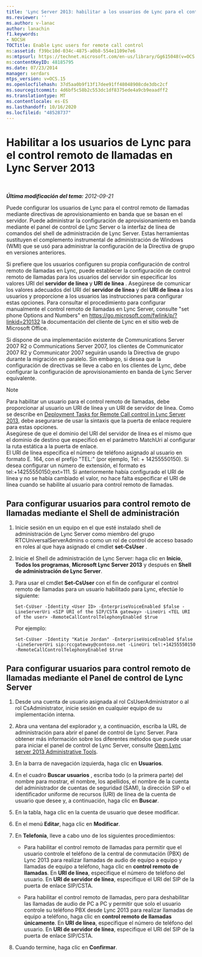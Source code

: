 ```yaml
---
title: 'Lync Server 2013: habilitar a los usuarios de Lync para el control remoto de llamadas'
ms.reviewer: ''
ms.author: v-lanac
author: lanachin
f1.keywords:
- NOCSH
TOCTitle: Enable Lync users for remote call control
ms:assetid: f39bc10d-034c-4875-a0b8-554e1109e7e6
ms:mtpsurl: https://technet.microsoft.com/en-us/library/Gg615048(v=OCS.15)
ms:contentKeyID: 48185795
ms.date: 07/23/2014
manager: serdars
mtps_version: v=OCS.15
ms.openlocfilehash: 37d5aa0b9f13f17dee91ff48048908cde3dbc2cf
ms.sourcegitcommit: 4d6bf5c58b2c553dc1df8375ede4a9cb9eaadff2
ms.translationtype: MT
ms.contentlocale: es-ES
ms.lasthandoff: 10/16/2020
ms.locfileid: "48528737"
---
```

# <a name="enable-lync-users-for-remote-call-control-in-lync-server-2013"></a>Habilitar a los usuarios de Lync para el control remoto de llamadas en Lync Server 2013

<div data-xmlns="http://www.w3.org/1999/xhtml">

<div class="topic" data-xmlns="http://www.w3.org/1999/xhtml" data-msxsl="urn:schemas-microsoft-com:xslt" data-cs="https://msdn.microsoft.com/">

<div data-asp="https://msdn2.microsoft.com/asp">



</div>

<div id="mainSection">

<div id="mainBody">

<span> </span>

_**Última modificación del tema:** 2012-09-21_

Puede configurar los usuarios de Lync para el control remoto de llamadas mediante directivas de aprovisionamiento en banda que se basan en el servidor. Puede administrar la configuración de aprovisionamiento en banda mediante el panel de control de Lync Server o la interfaz de línea de comandos del shell de administración de Lync Server. Estas herramientas sustituyen el complemento instrumental de administración de Windows (WMI) que se usó para administrar la configuración de la Directiva de grupo en versiones anteriores.

Si prefiere que los usuarios configuren su propia configuración de control remoto de llamadas en Lync, puede establecer la configuración de control remoto de llamadas para los usuarios del servidor sin especificar los valores URI del **servidor de línea** y **URI de línea** . Asegúrese de comunicar los valores adecuados del URI del **servidor de línea** y del **URI de línea** a los usuarios y proporcione a los usuarios las instrucciones para configurar estas opciones. Para consultar el procedimiento para configurar manualmente el control remoto de llamadas en Lync Server, consulte "set phone Options and Numbers" en <https://go.microsoft.com/fwlink/p/?linkid=210132> la documentación del cliente de Lync en el sitio web de Microsoft Office.

Si dispone de una implementación existente de Communications Server 2007 R2 o Communications Server 2007, los clientes de Communicator 2007 R2 y Communicator 2007 seguirán usando la Directiva de grupo durante la migración en paralelo. Sin embargo, si desea que la configuración de directivas se lleve a cabo en los clientes de Lync, debe configurar la configuración de aprovisionamiento en banda de Lync Server equivalente.

<div>


> [!NOTE]  
> Para habilitar un usuario para el control remoto de llamadas, debe proporcionar al usuario un URI de línea y un URI de servidor de línea. Como se describe en <A href="lync-server-2013-deployment-tasks-for-remote-call-control.md">Deployment Tasks for Remote Call control in Lync Server 2013</A>, debe asegurarse de usar la sintaxis que la puerta de enlace requiere para estas opciones.<BR>Asegúrese de que el dominio del URI del servidor de línea es el mismo que el dominio de destino que especificó en el parámetro MatchUri al configurar la ruta estática a la puerta de enlace.<BR>El URI de línea especifica el número de teléfono asignado al usuario en formato E. 164, con el prefijo "TEL:" (por ejemplo, Tel: + 14255550150). Si desea configurar un número de extensión, el formato es tel:+14255550150;ext=111. Si anteriormente había configurado el URI de línea y no se había cambiado el valor, no hace falta especificar el URI de línea cuando se habilite al usuario para control remoto de llamadas.



</div>

<div>

## <a name="to-enable-remote-call-control-for-lync-enabled-users-by-using-management-shell"></a>Para configurar usuarios para control remoto de llamadas mediante el Shell de administración

1.  Inicie sesión en un equipo en el que esté instalado shell de administración de Lync Server como miembro del grupo RTCUniversalServerAdmins o como un rol de control de acceso basado en roles al que haya asignado el cmdlet **set-CsUser** .

2.  Inicie el Shell de administración de Lync Server: haga clic en **Inicio**, **Todos los programas**, **Microsoft Lync Server 2013** y después en **Shell de administración de Lync Server**.

3.  Para usar el cmdlet **Set-CsUser** con el fin de configurar el control remoto de llamadas para un usuario habilitado para Lync, efectúe lo siguiente:
    
        Set-CsUser -Identity <User ID> -EnterpriseVoiceEnabled $false -LineServerUri <SIP URI of the SIP/CSTA gateway> -LineUri <TEL URI of the user> -RemoteCallControlTelephonyEnabled $true
    
    Por ejemplo:
    
        Set-CsUser -Identity "Katie Jordan" -EnterpriseVoiceEnabled $false -LineServerUri sip:rccgateway@contoso.net -LineUri tel:+14255550150 -RemoteCallControlTelephonyEnabled $true

</div>

<div>

## <a name="to-configure-users-for-remote-call-control-by-using-lync-server-control-panel"></a>Para configurar usuarios para control remoto de llamadas mediante el Panel de control de Lync Server

1.  Desde una cuenta de usuario asignada al rol CsUserAdministrator o al rol CsAdministrator, inicie sesión en cualquier equipo de su implementación interna.

2.  Abra una ventana del explorador y, a continuación, escriba la URL de administración para abrir el panel de control de Lync Server. Para obtener más información sobre los diferentes métodos que puede usar para iniciar el panel de control de Lync Server, consulte [Open Lync server 2013 Administrative Tools](lync-server-2013-open-lync-server-administrative-tools.md).

3.  En la barra de navegación izquierda, haga clic en **Usuarios**.

4.  En el cuadro **Buscar usuarios** , escriba todo (o la primera parte) del nombre para mostrar, el nombre, los apellidos, el nombre de la cuenta del administrador de cuentas de seguridad (SAM), la dirección SIP o el identificador uniforme de recursos (URI) de línea de la cuenta de usuario que desee y, a continuación, haga clic en **Buscar**.

5.  En la tabla, haga clic en la cuenta de usuario que desee modificar.

6.  En el menú **Editar**, haga clic en **Modificar**.

7.  En **Telefonía**, lleve a cabo uno de los siguientes procedimientos:
    
      - Para habilitar el control remoto de llamadas para permitir que el usuario controle el teléfono de la central de conmutación (PBX) de Lync 2013 para realizar llamadas de audio de equipo a equipo y llamadas de equipo a teléfono, haga clic en **control remoto de llamadas**. En **URI de línea**, especifique el número de teléfono del usuario. En **URI de servidor de línea**, especifique el URI del SIP de la puerta de enlace SIP/CSTA.
    
      - Para habilitar el control remoto de llamadas, pero para deshabilitar las llamadas de audio de PC a PC y permitir que solo el usuario controle su teléfono PBX desde Lync 2013 para realizar llamadas de equipo a teléfono, haga clic en **control remoto de llamadas únicamente**. En **URI de línea**, especifique el número de teléfono del usuario. En **URI de servidor de línea**, especifique el URI del SIP de la puerta de enlace SIP/CSTA.

8.  Cuando termine, haga clic en **Confirmar**.

</div>

</div>

<span> </span>

</div>

</div>

</div>

